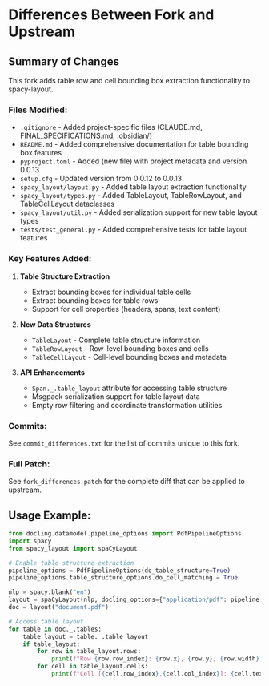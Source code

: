 # Differences Between Fork and Upstream

## Summary of Changes

This fork adds table row and cell bounding box extraction functionality to spacy-layout.

### Files Modified:
- `.gitignore` - Added project-specific files (CLAUDE.md, FINAL_SPECIFICATIONS.md, .obsidian/)
- `README.md` - Added comprehensive documentation for table bounding box features
- `pyproject.toml` - Added (new file) with project metadata and version 0.0.13
- `setup.cfg` - Updated version from 0.0.12 to 0.0.13
- `spacy_layout/layout.py` - Added table layout extraction functionality
- `spacy_layout/types.py` - Added TableLayout, TableRowLayout, and TableCellLayout dataclasses
- `spacy_layout/util.py` - Added serialization support for new table layout types
- `tests/test_general.py` - Added comprehensive tests for table layout features

### Key Features Added:
1. **Table Structure Extraction**
   - Extract bounding boxes for individual table cells
   - Extract bounding boxes for table rows
   - Support for cell properties (headers, spans, text content)

2. **New Data Structures**
   - `TableLayout` - Complete table structure information
   - `TableRowLayout` - Row-level bounding boxes and cells
   - `TableCellLayout` - Cell-level bounding boxes and metadata

3. **API Enhancements**
   - `Span._.table_layout` attribute for accessing table structure
   - Msgpack serialization support for table layout data
   - Empty row filtering and coordinate transformation utilities

### Commits:
See `commit_differences.txt` for the list of commits unique to this fork.

### Full Patch:
See `fork_differences.patch` for the complete diff that can be applied to upstream.

## Usage Example:

```python
from docling.datamodel.pipeline_options import PdfPipelineOptions
import spacy
from spacy_layout import spaCyLayout

# Enable table structure extraction
pipeline_options = PdfPipelineOptions(do_table_structure=True)
pipeline_options.table_structure_options.do_cell_matching = True

nlp = spacy.blank("en")
layout = spaCyLayout(nlp, docling_options={"application/pdf": pipeline_options})
doc = layout("document.pdf")

# Access table layout
for table in doc._.tables:
    table_layout = table._.table_layout
    if table_layout:
        for row in table_layout.rows:
            print(f"Row {row.row_index}: {row.x}, {row.y}, {row.width}, {row.height}")
        for cell in table_layout.cells:
            print(f"Cell [{cell.row_index},{cell.col_index}]: {cell.text}")
```